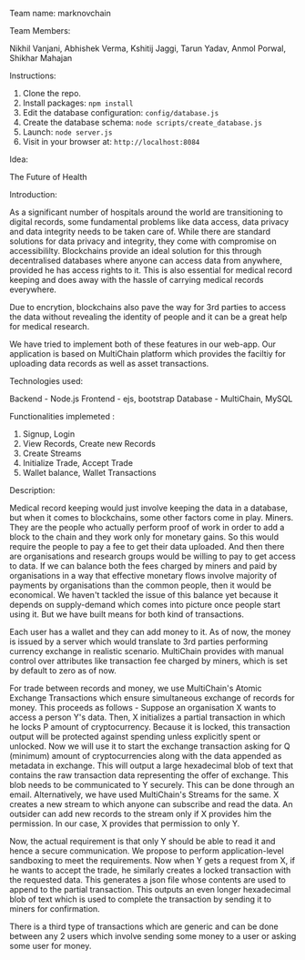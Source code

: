 Team name: marknovchain

Team Members:

Nikhil Vanjani, Abhishek Verma, Kshitij Jaggi, Tarun Yadav, Anmol Porwal, Shikhar Mahajan

Instructions:

1. Clone the repo.
2. Install packages: `npm install`
3. Edit the database configuration: `config/database.js`
4. Create the database schema: `node scripts/create_database.js`
5. Launch: `node server.js`
6. Visit in your browser at: `http://localhost:8084`

Idea: 

The Future of Health

Introduction:

As a significant number of hospitals around the world are transitioning to digital records, some fundamental problems like data access, data privacy and data integrity needs to be taken care of. While there are standard solutions for data privacy and integrity, they come with compromise on accessibililty. Blockchains provide an ideal solution for this through decentralised databases where anyone can access data from anywhere, provided he has access rights to it. This is also essential for medical record keeping and does away with the hassle of carrying medical records everywhere. 

Due to encrytion, blockchains also pave the way for 3rd parties to access the data without revealing the identity of people and it can be a great help for medical research. 

We have tried to implement both of these features in our web-app. Our application is based on MultiChain platform which provides the faciltiy for uploading data records as well as asset transactions.

Technologies used:

Backend -  Node.js
Frontend - ejs, bootstrap 
Database - MultiChain, MySQL

Functionalities implemeted : 

1. Signup, Login
2. View Records, Create new Records
3. Create Streams
4. Initialize Trade, Accept Trade
5. Wallet balance, Wallet Transactions

Description:

Medical record keeping would just involve keeping the data in a database, but when it comes to blockchains, some other factors come in play. Miners. They are the people who actually perform proof of work in order to add a block to the chain and they work only for monetary gains. So this would require the people to pay a fee to get their data uploaded. And then there are organisations and research groups would be willing to pay to get access to data. If we can balance both the fees charged by miners and paid by organisations in a way that effective monetary flows involve majority of payments by organisations than the common people, then it would be economical. We haven't tackled the issue of this balance yet because it depends on supply-demand which comes into picture once people start using it. But we have built means for both kind of transactions.

Each user has a wallet and they can add money to it. As of now, the money is issued by a server which would translate to 3rd parties performing currency exchange in realistic scenario. MultiChain provides with manual control over attributes like transaction fee charged by miners, which is set by default to zero as of now.

For trade between records and money, we use MultiChain's Atomic Exchange Transactions which ensure simultaneous exchange of records for money. This proceeds as follows - Suppose an organisation X wants to access a person Y's data. Then, X initializes a partial transaction in which he locks P amount of cryptocurrency. Because it is locked, this transaction output will be protected against spending unless explicitly spent or unlocked. Now we will use it to start the exchange transaction asking for Q (minimum) amount of cryptocurrencies along with the data appended as metadata in exchange. This will output a large hexadecimal blob of text that contains the raw transaction data representing the offer of exchange. This blob needs to be communicated to Y securely. This can be done through an email. Alternatively, we have used MultiChain's Streams for the same. X creates a new stream to which anyone can subscribe and read the data. An outsider can add new records to the stream only if X provides him the permission. In our case, X provides that permission to only Y. 

Now, the actual requirement is that only Y should be able to read it and hence a secure communication. We propose to perform application-level sandboxing to meet the requirements. Now when Y gets a request from X, if he wants to accept the trade, he similarly creates a locked transaction with the requested data. This generates a json file whose contents are used to append to the partial transaction. This outputs an even longer hexadecimal blob of text which is used to complete the transaction by sending it to miners for confirmation. 

There is a third type of transactions which are generic and can be done between any 2 users which involve sending some money to a user or asking some user for money.   





